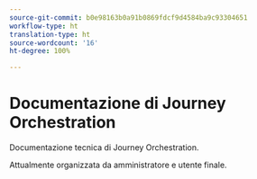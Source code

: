 ```yaml
---
source-git-commit: b0e98163b0a91b0869fdcf9d4584ba9c93304651
workflow-type: ht
translation-type: ht
source-wordcount: '16'
ht-degree: 100%

---
```

# Documentazione di Journey Orchestration

Documentazione tecnica di Journey Orchestration.

Attualmente organizzata da amministratore e utente finale.
